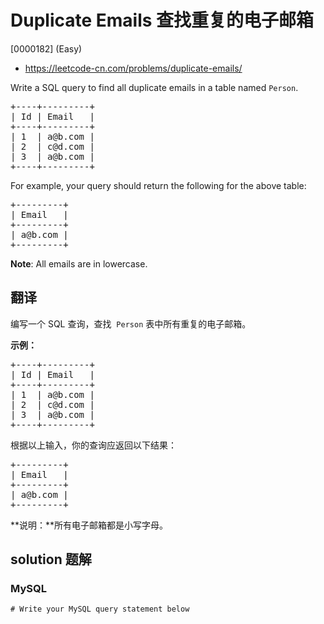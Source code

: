 # Duplicate Emails 查找重复的电子邮箱

[0000182] (Easy)

- https://leetcode-cn.com/problems/duplicate-emails/

Write a SQL query to find all duplicate emails in a table named `Person`.

<pre>+----+---------+
| Id | Email   |
+----+---------+
| 1  | a@b.com |
| 2  | c@d.com |
| 3  | a@b.com |
+----+---------+
</pre>

For example, your query should return the following for the above table:

<pre>+---------+
| Email   |
+---------+
| a@b.com |
+---------+
</pre>

**Note**: All emails are in lowercase.

## 翻译

编写一个 SQL 查询，查找  `Person` 表中所有重复的电子邮箱。

**示例：**

<pre>+----+---------+
| Id | Email   |
+----+---------+
| 1  | a@b.com |
| 2  | c@d.com |
| 3  | a@b.com |
+----+---------+
</pre>

根据以上输入，你的查询应返回以下结果：

<pre>+---------+
| Email   |
+---------+
| a@b.com |
+---------+
</pre>

**说明：**所有电子邮箱都是小写字母。

## solution 题解

### MySQL

```mysql
# Write your MySQL query statement below

```
